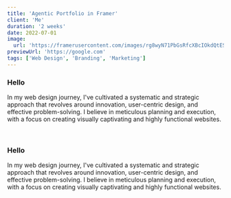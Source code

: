 ```yaml
---
title: 'Agentic Portfolio in Framer'
client: 'Me'
duration: '2 weeks'
date: 2022-07-01
image:
  url: 'https://framerusercontent.com/images/rg8wyN71PbGsRfcXBcIOkdQtES4.svg'
previewUrl: 'https://google.com'
tags: ['Web Design', 'Branding', 'Marketing']
---
```


### **Hello**

In my web design journey, I've cultivated a systematic and strategic approach that revolves around innovation, user-centric design, and effective problem-solving. I believe in meticulous planning and execution, with a focus on creating visually captivating and highly functional websites.

&nbsp;

### **Hello**

In my web design journey, I've cultivated a systematic and strategic approach that revolves around innovation, user-centric design, and effective problem-solving. I believe in meticulous planning and execution, with a focus on creating visually captivating and highly functional websites.

